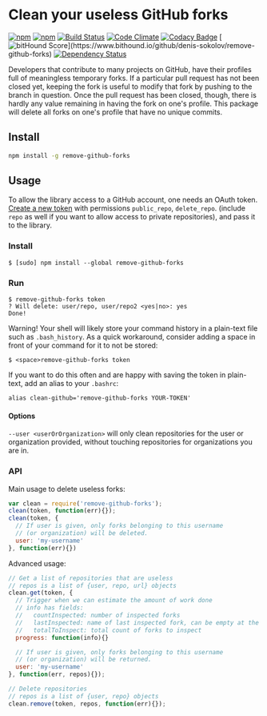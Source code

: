 # Clean your useless GitHub forks

[![npm](https://img.shields.io/npm/v/remove-github-forks.svg)](https://www.npmjs.com/package/remove-github-forks)
[![npm](https://img.shields.io/npm/dt/remove-github-forks.svg)](https://www.npmjs.com/package/remove-github-forks)
[![Build Status](https://travis-ci.org/denis-sokolov/remove-github-forks.svg?branch=master)](https://travis-ci.org/denis-sokolov/remove-github-forks)
[![Code Climate](https://codeclimate.com/github/denis-sokolov/remove-github-forks/badges/gpa.svg)](https://codeclimate.com/github/denis-sokolov/remove-github-forks)
[![Codacy Badge](https://www.codacy.com/project/badge/8df79309ef6041f699f11a7ae6f36de2)](https://www.codacy.com/app/denis-sokolov/remove-github-forks)
[![bitHound Score](https://www.bithound.io/github/denis-sokolov/remove-github-forks/badges/score.svg?)](https://www.bithound.io/github/denis-sokolov/remove-github-forks)
[![Dependency Status](https://gemnasium.com/denis-sokolov/remove-github-forks.svg)](https://gemnasium.com/denis-sokolov/remove-github-forks)

Developers that contribute to many projects on GitHub, have their profiles full of meaningless temporary forks.
If a particular pull request has not been closed yet, keeping the fork is useful to modify that fork by pushing to the branch in question.
Once the pull request has been closed, though, there is hardly any value remaining in having the fork on one's profile.
This package will delete all forks on one's profile that have no unique commits.

## Install

```sh
npm install -g remove-github-forks
```

## Usage

To allow the library access to a GitHub account, one needs an OAuth token.
[Create a new token](https://github.com/settings/tokens/new) with permissions `public_repo`, `delete_repo`. (include `repo` as well if you want to allow access to private repositories), and pass it to the library.

### Install

```
$ [sudo] npm install --global remove-github-forks
```

### Run

```
$ remove-github-forks token
? Will delete: user/repo, user/repo2 <yes|no>: yes
Done!
```

Warning! Your shell will likely store your command history in a plain-text file such as `.bash_history`. As a quick workaround, consider adding a space in front of your command for it to not be stored:

```
$ <space>remove-github-forks token
```

If you want to do this often and are happy with saving the token in plain-text, add an alias to your `.bashrc`:
```
alias clean-github='remove-github-forks YOUR-TOKEN'
```

#### Options

`--user <userOrOrganization>` will only clean repositories for the user or organization provided, without touching repositories for organizations you are in.

### API

Main usage to delete useless forks:

```javascript
var clean = require('remove-github-forks');
clean(token, function(err){});
clean(token, {
  // If user is given, only forks belonging to this username
  // (or organization) will be deleted.
  user: 'my-username'
}, function(err){})
```

Advanced usage:

```javascript
// Get a list of repositories that are useless
// repos is a list of {user, repo, url} objects
clean.get(token, {
  // Trigger when we can estimate the amount of work done
  // info has fields:
  //   countInspected: number of inspected forks
  //   lastInspected: name of last inspected fork, can be empty at the start
  //   totalToInspect: total count of forks to inspect
  progress: function(info){}

  // If user is given, only forks belonging to this username
  // (or organization) will be returned.
  user: 'my-username'
}, function(err, repos){});

// Delete repositories
// repos is a list of {user, repo} objects
clean.remove(token, repos, function(err){});
```
